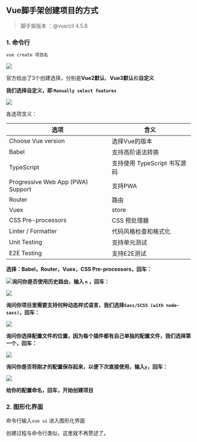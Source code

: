 ## Vue脚手架创建项目的方式

> 脚手架版本 ：@vue/cli 4.5.8

### 1. 命令行

```bash
vue create 项目名
```

![](https://gitee.com/nfLJ/Pic/raw/master/blog/20201030170547.png)

官方给出了3个创建选择，分别是**Vue2默认**、**Vue3默认**和**自定义**

**我们选择自定义，即 `Manually select features`**

![](https://gitee.com/nfLJ/Pic/raw/master/blog/20201030171219.png)

各选项含义：

| 选项                              | 含义                         |
| --------------------------------- | ---------------------------- |
| Choose Vue version                | 选择Vue的版本                |
| Babel                             | 支持高阶语法转换             |
| TypeScript                        | 支持使用 TypeScript 书写源码 |
| Progressive Web App (PWA) Support | 支持PWA                      |
| Router                            | 路由                         |
| Vuex                              | store                        |
| CSS Pre-processors                | CSS 预处理器                 |
| Linter / Formatter                | 代码风格检查和格式化         |
| Unit Testing                      | 支持单元测试                 |
| E2E Testing                       | 支持E2E测试                  |

**选择：Babel，Router，Vuex，CSS Pre-processors，回车：**

![](https://gitee.com/nfLJ/Pic/raw/master/blog/20201030172044.png)**询问你是否使用历史路由，输入 `n` ，回车：**

![](https://gitee.com/nfLJ/Pic/raw/master/blog/20201030172326.png)

**询问你项目里需要支持何种动态样式语言，我们选择`Sass/SCSS (with node-sass)`，回车：**

![](https://gitee.com/nfLJ/Pic/raw/master/blog/20201030172642.png)

**询问你选择配置文件的位置，因为每个插件都有自己单独的配置文件，我们选择第一个，回车：**

![](https://gitee.com/nfLJ/Pic/raw/master/blog/20201030172853.png)

**询问你是否将刚才的配置保存起来，以便下次直接使用，输入`y`，回车：**

![](https://gitee.com/nfLJ/Pic/raw/master/blog/20201030173103.png)

**给你的配置命名，回车，开始创建项目**

### 2. 图形化界面

命令行输入`vue ui` 进入图形化界面

创建过程与命令行类似，这里就不再赘述了。

